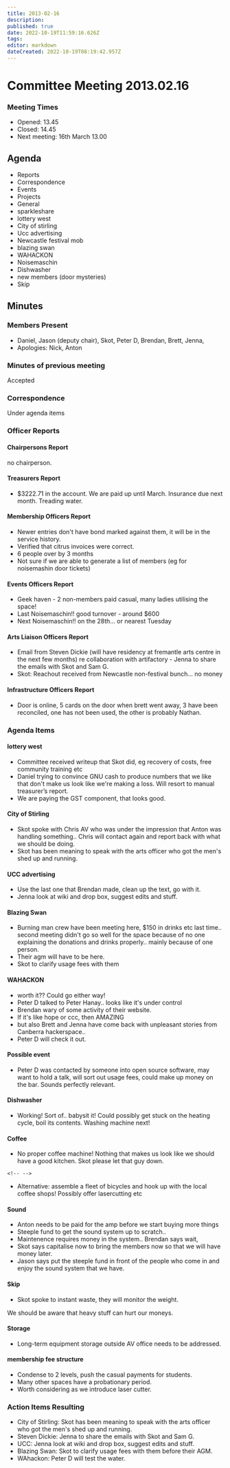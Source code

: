 ```yaml
---
title: 2013-02-16
description: 
published: true
date: 2022-10-19T11:59:16.626Z
tags: 
editor: markdown
dateCreated: 2022-10-19T08:19:42.957Z
---
```


# Committee Meeting 2013.02.16

### Meeting Times

-   Opened: 13.45
-   Closed: 14.45
-   Next meeting: 16th March 13.00

## Agenda

-   Reports
-   Correspondence
-   Events
-   Projects
-   General
-   sparkleshare
-   lottery west
-   City of stirling
-   Ucc advertising
-   Newcastle festival mob
-   blazing swan
-   WAHACKON
-   Noisemaschin
-   Dishwasher
-   new members (door mysteries)
-   Skip

## Minutes

### Members Present

-   Daniel, Jason (deputy chair), Skot, Peter D, Brendan, Brett, Jenna,
-   Apologies: Nick, Anton

### Minutes of previous meeting

Accepted

### Correspondence

Under agenda items

### Officer Reports

#### Chairpersons Report

no chairperson.

#### Treasurers Report

-   \$3222.71 in the account. We are paid up until March. Insurance due next month. Treading water.

#### Membership Officers Report

-   Newer entries don't have bond marked against them, it will be in the service history.
-   Verified that citrus invoices were correct.
-   6 people over by 3 months
-   Not sure if we are able to generate a list of members (eg for noisemashin door tickets)

#### Events Officers Report

-   Geek haven - 2 non-members paid casual, many ladies utilising the space!
-   Last Noisemaschin!! good turnover - around \$600
-   Next Noisemaschin!! on the 28th... or nearest Tuesday

#### Arts Liaison Officers Report

-   Email from Steven Dickie (will have residency at fremantle arts centre in the next few months) re collaboration with artifactory - Jenna to share the emails with Skot and Sam G.
-   Skot: Reachout received from Newcastle non-festival bunch... no money

#### Infrastructure Officers Report

-   Door is online, 5 cards on the door when brett went away, 3 have been reconciled, one has not been used, the other is probably Nathan.

### Agenda Items

#### lottery west

-   Committee received writeup that Skot did, eg recovery of costs, free community training etc
-   Daniel trying to convince GNU cash to produce numbers that we like that don't make us look like we're making a loss. Will resort to manual treasurer’s report.
-   We are paying the GST component, that looks good.

#### City of Stirling

-   Skot spoke with Chris AV who was under the impression that Anton was handling something.. Chris will contact again and report back with what we should be doing.
-   Skot has been meaning to speak with the arts officer who got the men's shed up and running.

#### UCC advertising

-   Use the last one that Brendan made, clean up the text, go with it.
-   Jenna look at wiki and drop box, suggest edits and stuff.

#### Blazing Swan

-   Burning man crew have been meeting here, \$150 in drinks etc last time.. second meeting didn't go so well for the space because of no one explaining the donations and drinks properly.. mainly because of one person.
-   Their agm will have to be here.
-   Skot to clarify usage fees with them

#### WAHACKON

-   worth it?? Could go either way!
-   Peter D talked to Peter Hanay.. looks like it's under control
-   Brendan wary of some activity of their website.
-   If it's like hope or ccc, then AMAZING
-   but also Brett and Jenna have come back with unpleasant stories from Canberra hackerspace..
-   Peter D will check it out.

#### Possible event

-   Peter D was contacted by someone into open source software, may want to hold a talk, will sort out usage fees, could make up money on the bar. Sounds perfectly relevant.

#### Dishwasher

-   Working! Sort of.. babysit it! Could possibly get stuck on the heating cycle, boil its contents. Washing machine next!

#### Coffee

-   No proper coffee machine! Nothing that makes us look like we should have a good kitchen. Skot please let that guy down.

```{=html}
<!-- -->
```
-   Alternative: assemble a fleet of bicycles and hook up with the local coffee shops! Possibly offer lasercutting etc

#### Sound

-   Anton needs to be paid for the amp before we start buying more things
-   Steeple fund to get the sound system up to scratch..
-   Maintenence requires money in the system.. Brendan says wait,
-   Skot says capitalise now to bring the members now so that we will have money later.
-   Jason says put the steeple fund in front of the people who come in and enjoy the sound system that we have.

#### Skip

-   Skot spoke to instant waste, they will monitor the weight.

We should be aware that heavy stuff can hurt our moneys.

#### Storage

-   Long-term equipment storage outside AV office needs to be addressed.

#### membership fee structure

-   Condense to 2 levels, push the casual payments for students.
-   Many other spaces have a probationary period.
-   Worth considering as we introduce laser cutter.

### Action Items Resulting

-   City of Stirling: Skot has been meaning to speak with the arts officer who got the men's shed up and running.
-   Steven Dickie: Jenna to share the emails with Skot and Sam G.
-   UCC: Jenna look at wiki and drop box, suggest edits and stuff.
-   Blazing Swan: Skot to clarify usage fees with them before their AGM.
-   WAhackon: Peter D will test the water.

